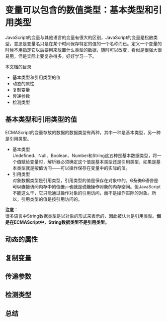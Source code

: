 # 变量可以包含的数值类型：基本类型和引用类型   

JavaScript的变量与其他语言的变量有很大的区别，JavaScript的变量是松散类型，意思是变量名只是在某个时间保存特定的值的一个名称而已。定义一个变量的时候不用指定它以后要用来放置什么类型的数据，随时可以改变，看似是很强大很易用，但是实际上要复杂得多，好好学习一下。  

本文档的目录
  - 基本类型和引用类型的值  
  - 动态的属性  
  - 复制变量  
  - 传递参数  
  - 检测类型  
  
## 基本类型和引用类型的值  
ECMAScript的变量存放的数据的数据类型有两种，其中一种是基本类型，另一种是引用类型。  
- 基本类型  
  Undefined、Null、Boolean、Number和String这五种是基本数据类型，将一个值赋给变量时，解析器必须确定这个值是基本类型还是引用类型，如果是基本类型就是按值访问——可以操作保存在变量中的实际的值。  
- 引用类型  
  对象数据类型是引用类型，引用类型的值是保存在对象中的。~~C及类C语言是可以直接访问内存中的位置，也就是说能操作对象的内存空间~~。但JavaScript不能这么干，它只能通过操作对象的引用访问，而不是操作实际的对象。所以，引用类型的值是按引用访问的。  

**注意**：  
很多语言中String数据类型是以对象的形式来表示的，因此被认为是引用类型。**但是在ECMAScript中，String数据类型不是引用类型。**


## 动态的属性  



## 复制变量  



## 传递参数  


## 检测类型  


## 总结